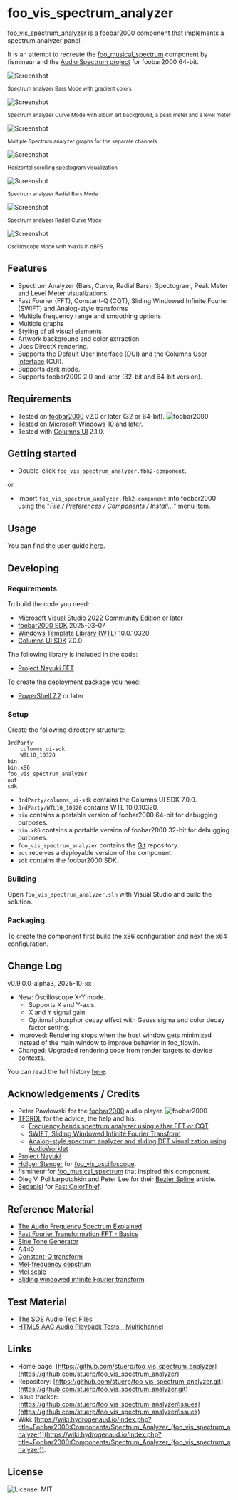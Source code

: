 
# foo_vis_spectrum_analyzer

[foo_vis_spectrum_analyzer](https://github.com/stuerp/foo_vis_spectrum_analyzer/releases) is a [foobar2000](https://www.foobar2000.org/) component that implements a spectrum analyzer panel.

It is an attempt to recreate the [foo_musical_spectrum](https://wiki.hydrogenaud.io/index.php?title=Foobar2000:Components/Musical_Spectrum_(foo_musical_spectrum)) component by fismineur 
and the [Audio Spectrum project](https://codepen.io/TF3RDL/pen/poQJwRW) for foobar2000 64-bit.

![Screenshot](assets/Bars.png?raw=true "Screenshot")

<sup>Spectrum analyzer Bars Mode with gradient colors</sup>

![Screenshot](assets/Curve.png?raw=true "Screenshot")

<sup>Spectrum analyzer Curve Mode with album art background, a peak meter and a level meter</sup>

![Screenshot](assets/MultipleGraphs.png?raw=true "Screenshot")

<sup>Multiple Spectrum analyzer graphs for the separate channels</sup>

![Screenshot](assets/Spectogram.png?raw=true "Screenshot")

<sup>Horizontal scrolling spectogram visualization</sup>

![Screenshot](assets/Radial-Bars.png?raw=true "Screenshot")

<sup>Spectrum analyzer Radial Bars Mode</sup>

![Screenshot](assets/Radial-Curve.png?raw=true "Screenshot")

<sup>Spectrum analyzer Radial Curve Mode</sup>

![Screenshot](assets/Oscilloscope.png?raw=true "Screenshot")

<sup>Oscilloscope Mode with Y-axis in dBFS</sup>

## Features

- Spectrum Analyzer (Bars, Curve, Radial Bars), Spectogram, Peak Meter and Level Meter visualizations.
- Fast Fourier (FFT), Constant-Q (CQT), Sliding Windowed Infinite Fourier (SWIFT) and Analog-style transforms
- Multiple frequency range and smoothing options
- Multiple graphs
- Styling of all visual elements
- Artwork background and color extraction
- Uses DirectX rendering.
- Supports the Default User Interface (DUI) and the [Columns User Interface](https://yuo.be/columns-ui) (CUI).
- Supports dark mode.
- Supports foobar2000 2.0 and later (32-bit and 64-bit version).

## Requirements

- Tested on [foobar2000](https://www.foobar2000.org/download) v2.0 or later (32 or 64-bit). ![foobar2000](https://www.foobar2000.org/button-small.png)
- Tested on Microsoft Windows 10 and later.
- Tested with [Columns UI](https://yuo.be/columns-ui) 2.1.0.

## Getting started

- Double-click `foo_vis_spectrum_analyzer.fbk2-component`.

or

- Import `foo_vis_spectrum_analyzer.fbk2-component` into foobar2000 using the "*File / Preferences / Components / Install...*" menu item.

## Usage

You can find the user guide [here](docs/README.md).

## Developing

### Requirements

To build the code you need:

- [Microsoft Visual Studio 2022 Community Edition](https://visualstudio.microsoft.com/downloads/) or later
- [foobar2000 SDK](https://www.foobar2000.org/SDK) 2025-03-07
- [Windows Template Library (WTL)](https://github.com/Win32-WTL/WTL) 10.0.10320
- [Columns UI SDK](https://yuo.be/columns-ui-sdk) 7.0.0

The following library is included in the code:

- [Project Nayuki FFT](https://www.nayuki.io/page/free-small-fft-in-multiple-languages)

To create the deployment package you need:

- [PowerShell 7.2](https://github.com/PowerShell/PowerShell) or later

### Setup

Create the following directory structure:

    3rdParty
        columns_ui-sdk
        WTL10_10320
    bin
    bin.x86
    foo_vis_spectrum_analyzer
    out
    sdk

- `3rdParty/columns_ui-sdk` contains the Columns UI SDK 7.0.0.
- `3rdParty/WTL10_10320` contains WTL 10.0.10320.
- `bin` contains a portable version of foobar2000 64-bit for debugging purposes.
- `bin.x86` contains a portable version of foobar2000 32-bit for debugging purposes.
- `foo_vis_spectrum_analyzer` contains the [Git](https://github.com/stuerp/foo_vis_spectrum_analyzer) repository.
- `out` receives a deployable version of the component.
- `sdk` contains the foobar2000 SDK.

### Building

Open `foo_vis_spectrum_analyzer.sln` with Visual Studio and build the solution.

### Packaging

To create the component first build the x86 configuration and next the x64 configuration.

## Change Log

v0.9.0.0-alpha3, 2025-10-xx

- New: Oscilloscope X-Y mode.
  - Supports X and Y-axis.
  - X and Y signal gain.
  - Optional phosphor decay effect with Gauss sigma and color decay factor setting.
- Improved: Rendering stops when the host window gets minimized instead of the main window to improve behavior in foo_flowin.
- Changed: Upgraded rendering code from render targets to device contexts.

You can read the full history [here](docs/History.md).

## Acknowledgements / Credits

- Peter Pawlowski for the [foobar2000](https://www.foobar2000.org/) audio player. ![foobar2000](https://www.foobar2000.org/button-small.png)
- [TF3RDL](https://codepen.io/TF3RDL/pens/) for the advice, the help and his:
  - [Frequency bands spectrum analyzer using either FFT or CQT](https://codepen.io/TF3RDL/pen/poQJwRW)
  - [SWIFT, Sliding Windowed Infinite Fourier Transform](https://codepen.io/TF3RDL/pen/JjBzjeY)
  - [Analog-style spectrum analyzer and sliding DFT visualization using AudioWorklet](https://codepen.io/TF3RDL/pen/MWLzPoO)
- [Project Nayuki](https://www.nayuki.io/page/free-small-fft-in-multiple-languages)
- [Holger Stenger](https://github.com/stengerh) for [foo_vis_oscilloscope](https://github.com/stengerh/foo_vis_oscilloscope_d2d).
- fismineur for [foo_musical_spectrum](https://wiki.hydrogenaud.io/index.php?title=Foobar2000:Components/Musical_Spectrum_(foo_musical_spectrum)) that inspired this component.
- Oleg V. Polikarpotchkin and Peter Lee for their [Bezier Spline](https://www.codeproject.com/Articles/31859/Draw-a-Smooth-Curve-through-a-Set-of-2D-Points-wit) article.
- [Bedapisl](https://github.com/bedapisl) for [Fast ColorThief](https://github.com/bedapisl/fast-colorthief).

## Reference Material

- [The Audio Frequency Spectrum Explained](https://www.headphonesty.com/2020/02/audio-frequency-spectrum-explained)
- [Fast Fourier Transformation FFT - Basics](https://www.nti-audio.com/en/support/know-how/fast-fourier-transform-fft)
- [Sine Tone Generator](https://www.audiocheck.net/audiofrequencysignalgenerator_sinetone.php)
- [A440](https://en.wikipedia.org/wiki/A440_(pitch_standard))
- [Constant-Q transform](https://en.wikipedia.org/wiki/Constant-Q_transform)
- [Mel-frequency cepstrum](https://en.wikipedia.org/wiki/Mel-frequency_cepstrum)
- [Mel scale](https://en.wikipedia.org/wiki/Mel_scale)
- [Sliding windowed infinite Fourier transform](https://en.wikipedia.org/wiki/Sliding_DFT)

## Test Material

- [The SOS Audio Test Files](https://www.soundonsound.com/techniques/sos-audio-test-files)
- [HTML5 AAC Audio Playback Tests - Multichannel](https://www2.iis.fraunhofer.de/AAC/multichannel.html)

## Links

- Home page: [https://github.com/stuerp/foo_vis_spectrum_analyzer](https://github.com/stuerp/foo_vis_spectrum_analyzer)
- Repository: [https://github.com/stuerp/foo_vis_spectrum_analyzer.git](https://github.com/stuerp/foo_vis_spectrum_analyzer.git)
- Issue tracker: [https://github.com/stuerp/foo_vis_spectrum_analyzer/issues](https://github.com/stuerp/foo_vis_spectrum_analyzer/issues)
- Wiki: [https://wiki.hydrogenaud.io/index.php?title=Foobar2000:Components/Spectrum_Analyzer_(foo_vis_spectrum_analyzer)](https://wiki.hydrogenaud.io/index.php?title=Foobar2000:Components/Spectrum_Analyzer_(foo_vis_spectrum_analyzer)).
## License

![License: MIT](https://img.shields.io/badge/license-MIT-yellow.svg)
